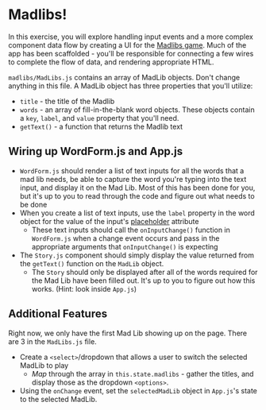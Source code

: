 Madlibs!
===================
In this exercise, you will explore handling input events and a more complex component data flow by creating a UI for the [Madlibs game](http://www.madlibs.com/). Much of the app has been scaffolded - you'll be responsible for connecting a few wires to complete the flow of data, and rendering appropriate HTML.

`madlibs/MadLibs.js` contains an array of MadLib objects. Don't change anything in this file. A MadLib object has three properties that you'll utilize:
* `title` - the title of the Madlib
* `words` - an array of fill-in-the-blank word objects. These objects contain a `key`, `label`, and `value` property that you'll need.
* `getText()` - a function that returns the Madlib text


Wiring up WordForm.js and App.js
-------------
* `WordForm.js` should render a list of text inputs for all the words that a mad lib needs, be able to capture the word you're typing into the text input, and display it on the Mad Lib. Most of this has been done for you, but it's up to you to read through the code and figure out what needs to be done
* When you create a list of text inputs, use the `label` property in the word object for the value of the input's [placeholder](http://www.w3schools.com/Tags/att_input_placeholder.asp) attribute
  * These text inputs should call the `onInputChange()` function in `WordForm.js` when a change event occurs and pass in the appropriate arguments that `onInputChange()` is expecting
* The `Story.js` component should simply display the value returned from the `getText()` function on the `MadLib` object.
  - The `Story` should only be displayed after all of the words required for the Mad Lib have been filled out. It's up to you to figure out how this works. (Hint: look inside `App.js`)

Additional Features
-------------
Right now, we only have the first Mad Lib showing up on the page. There are 3 in the `MadLibs.js` file. 
* Create a `<select>`/dropdown that allows a user to switch the selected MadLib to play
  * *Map* through the array in `this.state.madlibs` - gather the titles, and display those as the dropdown `<options>`.
* Using the `onChange` event, set the `selectedMadLib` object in `App.js`'s state to the selected MadLib.


